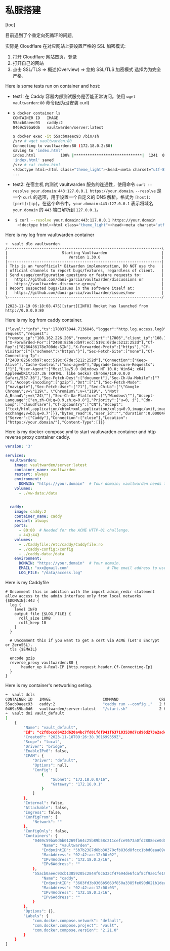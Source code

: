# 私服搭建



[toc]

目前遇到了个重定向死循环的问题, 

实际是 Cloudflare 在对应网站上要设置严格的 SSL 加密模式: 

1. 打开 Cloudflare 网站首页，登录
2. 打开自己的网站
3. 点击 SSL/TLS => 概述(Overview) => 您的 SSL/TLS 加密模式 选择为为完全严格.

Here is some tests run on container and host:

- test1: 在 Caddy 容器内部测试服务是否能正常访问。使用 `wget vaultwarden:80` 命令(因为没安装 curl)

- ```bash
  $ docker container ls
  CONTAINER ID   IMAGE 
  55acb0aeec93   caddy:2 
  0469c59ba0d6   vaultwarden/server:latest
  
  $ docker exec -it 55acb0aeec93 /bin/sh
  /srv # wget vaultwarden:80
  Connecting to vaultwarden:80 (172.18.0.2:80)
  saving to 'index.html'
  index.html           100% |******************************|  1241  0:00:00 ETA 
  'index.html' saved
  /srv # cat index.html
  <!doctype html><html class="theme_light"><head><meta charset="utf-8"/><meta name="viewport" content="width=1010"/><meta name="theme-color" content="#175DDC"/><title page-title>Vaultwarden Web</title><link rel="apple-touch-icon" sizes="180x180" href="images/apple-touch-icon.png"/><link rel="icon" 
  ...
  
  ```
  
- test2: 在宿主机 内测试 vaultwarden 服务的连通性，使用命令 `curl --resolve your.domain:443:127.0.0.1 https://your.domain`. `--resolve` 是一个 `curl` 的选项，用于设置一个自定义的 DNS 解析。格式为 `[host]:[port]:[ip]`。在这个命令中，`your.domain:443:127.0.0.1` 表示将域名 `your.domain` 的 `443` 端口解析到 `127.0.0.1`。

- ```bash
   $ curl --resolve your.domain:443:127.0.0.1 https://your.domain
    <!doctype html><html class="theme_light"><head><meta charset="utf-8"/><meta name="viewport" content="width=1010"/><meta name="theme-color" content="#175DDC"/><title page-title>Vaultwarden Web</title><link rel="apple-touch-icon" sizes="180x180" href="images/apple-touch-icon.png"/><link rel="icon" 
  ```

Here is my log from vaultwarden container

```Log
➜  vault dlo vaultwarden  
/--------------------------------------------------------------------\
|                        Starting Vaultwarden                        |
|                           Version 1.30.0                           |
|--------------------------------------------------------------------|
| This is an *unofficial* Bitwarden implementation, DO NOT use the   |
| official channels to report bugs/features, regardless of client.   |
| Send usage/configuration questions or feature requests to:         |
|   https://github.com/dani-garcia/vaultwarden/discussions or        |
|   https://vaultwarden.discourse.group/                             |
| Report suspected bugs/issues in the software itself at:            |
|   https://github.com/dani-garcia/vaultwarden/issues/new            |
\--------------------------------------------------------------------/

[2023-11-19 06:18:08.475][start][INFO] Rocket has launched from http://0.0.0.0:80
```


Here is my log from caddy container.

```Log
{"level":"info","ts":1700373944.7136846,"logger":"http.log.access.log0","msg":"handled request","request":{"remote_ip":"108.162.226.206","remote_port":"17006","client_ip":"108.162.226.206","proto":"HTTP/1.1","method":"GET","host":"your.domain","uri":"/","headers":{"X-Forwarded-For":["2408:8256:db97:ecc:519c:67de:5212:252d"],"Cf-Ray":["8286436178e708de-SIN"],"X-Forwarded-Proto":["https"],"Cf-Visitor":["{\"scheme\":\"https\"}"],"Sec-Fetch-Site":["none"],"Cf-Connecting-Ip":["2408:8256:db97:ecc:519c:67de:5212:252d"],"Connection":["Keep-Alive"],"Cache-Control":["max-age=0"],"Upgrade-Insecure-Requests":["1"],"User-Agent":["Mozilla/5.0 (Windows NT 10.0; Win64; x64) AppleWebKit/537.36 (KHTML, like Gecko) Chrome/119.0.0.0 Safari/537.36"],"Sec-Fetch-Dest":["document"],"Sec-Ch-Ua-Mobile":["?0"],"Accept-Encoding":["gzip"],"Dnt":["1"],"Sec-Fetch-Mode":["navigate"],"Sec-Fetch-User":["?1"],"Sec-Ch-Ua":["\"Google Chrome\";v=\"119\", \"Chromium\";v=\"119\", \"Not?A_Brand\";v=\"24\""],"Sec-Ch-Ua-Platform":["\"Windows\""],"Accept-Language":["en,zh-CN;q=0.9,zh;q=0.8"],"Priority":["u=0, i"],"Cdn-Loop":["cloudflare"],"Cf-Ipcountry":["CN"],"Accept":["text/html,application/xhtml+xml,application/xml;q=0.9,image/avif,image/webp,image/apng,*/*;q=0.8,application/signed-exchange;v=b3;q=0.7"]}},"bytes_read":0,"user_id":"","duration":0.000044439,"size":0,"status":308,"resp_headers":{"Server":["Caddy"],"Connection":["close"],"Location":["https://your.domain/"],"Content-Type":[]}}
```

Here is my docker-compose.yml to start vaultwarden container and http reverse
proxy container caddy.

```yaml
version: '3'

services:
  vaultwarden:
    image: vaultwarden/server:latest
    container_name: vaultwarden
    restart: always
    environment:
      DOMAIN: "https://your.domain"  # Your domain; vaultwarden needs to know it's https to work properly with attachments
    volumes:
      - ./vw-data:/data


  caddy:
    image: caddy:2
    container_name: caddy
    restart: always
    ports:
      - 80:80  # Needed for the ACME HTTP-01 challenge.
      - 443:443
    volumes:
      - ./Caddyfile:/etc/caddy/Caddyfile:ro
      - ./caddy-config:/config
      - ./caddy-data:/data
    environment:
      DOMAIN: "https://your.domain"  # Your domain.
      EMAIL: "xxx@gmail.com"                 # The email address to use for ACME registration.
      LOG_FILE: "/data/access.log"

```


Here is my Caddyfile

```Caddy
# Uncomment this in addition with the import admin_redir statement allow access to the admin interface only from local networks
{$DOMAIN}:443 {
  log {
    level INFO
    output file {$LOG_FILE} {
      roll_size 10MB
      roll_keep 10
    }
  }

  # Uncomment this if you want to get a cert via ACME (Let's Encrypt or ZeroSSL).
  tls {$EMAIL}

  encode gzip
  reverse_proxy vaultwarden:80 {
       header_up X-Real-IP {http.request.header.Cf-Connecting-Ip}
  }
}
```

Here is my container's networking seting.

```bash
➜  vault dcls                                                 
CONTAINER ID   IMAGE                       COMMAND                  CREATED       STATUS                 PORTS                                                                                         NAMES
55acb0aeec93   caddy:2                     "caddy run --config …"   2 hours ago   Up 2 hours             0.0.0.0:80->80/tcp, :::80->80/tcp, 0.0.0.0:443->443/tcp, :::443->443/tcp, 443/udp, 2019/tcp   caddy
0469c59ba0d6   vaultwarden/server:latest   "/start.sh"              2 hours ago   Up 2 hours (healthy)   80/tcp, 3012/tcp                                                                              vaultwarden
➜  vault dni vault_default
[
    {
        "Name": "vault_default",
        "Id": "c2f8bccd6423d620a4bc7fd01fdf941f637103530d7cd96d273e2adc072a53f3",
        "Created": "2023-11-18T09:26:38.301699359Z",
        "Scope": "local",
        "Driver": "bridge",
        "EnableIPv6": false,
        "IPAM": {
            "Driver": "default",
            "Options": null,
            "Config": [
                {
                    "Subnet": "172.18.0.0/16",
                    "Gateway": "172.18.0.1"
                }
            ]
        },
        "Internal": false,
        "Attachable": false,
        "Ingress": false,
        "ConfigFrom": {
            "Network": ""
        },
        "ConfigOnly": false,
        "Containers": {
            "0469c59ba0d6b01269fb64c25b89b58c211cefce9573a0fd2808ece0d0b3243e": {
                "Name": "vaultwarden",
                "EndpointID": "5b7b2387d0bb30370cfb836d8fccc1bbd0eaa89e7e9354795b9b3a21ce8e7ec5",
                "MacAddress": "02:42:ac:12:00:02",
                "IPv4Address": "172.18.0.2/16",
                "IPv6Address": ""
            },
            "55acb0aeec93cb13859205c2844f0c632cf47694de6fcaf8cf9ae1fe19bed25d": {
                "Name": "caddy",
                "EndpointID": "3603fd3b0366b5663f850a3385fe090d021b1dea2f445cd71cff419a65d55d6e",
                "MacAddress": "02:42:ac:12:00:03",
                "IPv4Address": "172.18.0.3/16",
                "IPv6Address": ""
            }
        },
        "Options": {},
        "Labels": {
            "com.docker.compose.network": "default",
            "com.docker.compose.project": "vault",
            "com.docker.compose.version": "2.21.0"
        }
    }
]
```

